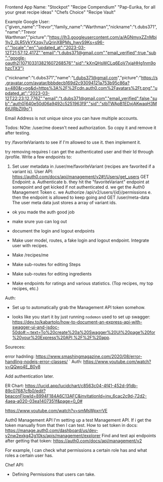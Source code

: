 
Frontend App Name:
"Stockpot"
"Recipe Compendium"
"Pap-Eurika, for all your great recipe ideas"
"Chefs Choice"
"Recipe Vault"

Example Google User:
{"given_name":"Trevor","family_name":"Warthman","nickname":"t.dubs371","name":"Trevor Warthman","picture":"https://lh3.googleusercontent.com/a/AGNmyxZZnMbj1Iy2_0LR5VkYXzqy7uQrinXBPMs_hwvS9Ks=s96-c","locale":"en","updated_at":"2023-03-12T21:57:12.417Z","email":"t.dubs371@gmail.com","email_verified":true,"sub":"google-oauth2|107103313821607268576","sid":"kXnQHsWCLq6EoV7xjaHHg1nm9ohzcTX3"}

{"nickname":"t.dubs371","name":"t.dubs371@gmail.com","picture":"https://s.gravatar.com/avatar/bbbdecb169d2c93094121a753b95c86a?s=480&r=pg&d=https%3A%2F%2Fcdn.auth0.com%2Favatars%2Ft.png","updated_at":"2023-03-12T22:23:12.776Z","email":"t.dubs371@gmail.com","email_verified":false,"sub":"auth0|640e50d06a9492c5251963f9","sid":"stbTWApB1EDxjAKwaqH3M6tUlRbZIl9o"}

Email Address is not unique since you can have multiple accounts.


Todos:
NOte: /user/me doesn't need authorization. So copy it and remove it after testing.

try /favoriteVariants to see if I'm allowed to use it.
then implement it.

try removing requires
I can get the authenticated user and their Id through /profile. 
Write a few endpoints to:
1. Set user metadata in /user/me/favoriteVariant (recipes are favorited if a variant is).
User API: https://auth0.com/docs/api/management/v2#!/Users/get_users
GET Endpoint:
  a. Authenticate 
  b. they hit the "favoriteVariant" endpoint at somepoint and get kicked if not authenticated
  d. we get the Auth0 Management Token
  c. we Authorize /api/v2/users/{id}/permissions
  e. then the endpoint is allowed to keep going and GET /user/meta-data
  The user meta data just stores a array of variant ids.



- ok you made the auth good job
- make srure yuo can log out
- document the login and logout endpoints


- Make user model, routes, a fake login and logout endpoint. Integrate user with recipes.
- Make /recipes/me

- Make sub-routes for editing Steps
- Make sub-routes for editing ingredients
- Make endpoints for ratings and various statistics. (Top recipes, my top recipes, etc.)

Auth:
- Set up to automatically grab the Management API token somehow.






- looks like you start it by just running `nodemon`
used to set up swagger: https://dev.to/kabartolo/how-to-document-an-express-api-with-swagger-ui-and-jsdoc-50do#:~:text=To%20create%20a%20Swagger%20UI%20page%20for%20your%20Express%20API,%2F%2F%20app.






Soureces:

error hadnling:
https://www.smashingmagazine.com/2020/08/error-handling-nodejs-error-classes/
`
Auth: https://www.youtube.com/watch?v=QQwo4E_B0y8



Add authentication later.

ER Chart:
https://lucid.app/lucidchart/c8563c04-4f41-452d-91db-89c07687cfb0/edit?beaconFlowId=8994F184A6C13AFC&invitationId=inv_6cac2c9d-72d2-4aea-a020-03ea1407351f&page=0_0#



https://www.youtube.com/watch?v=smMsWpxrrVE





Auth0 Management API
I'm setting up a test Management API. If i get the token manually from that then I can test.
How to set token in docs:
https://manage.auth0.com/dashboard/us/dev-v2nw2exkg42g10ks/apis/management/explorer
Find and test api endpoints after getting that token:
https://auth0.com/docs/api/management/v2

For example, I can check what permissions a certain role has and what roles a certain user has.

Chef API:
- Defining Permissions that users can take.


